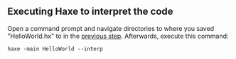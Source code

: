 ## Executing Haxe to interpret the code

Open a command prompt and navigate directories to where you saved "HelloWorld.hx" to in the [previous step](hello-world-code.md). Afterwards, execute this command:

```haxe
haxe -main HelloWorld --interp
```
